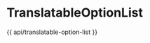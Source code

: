 <!-- ======================================================================
--- Search engine
title:          TranslatableOptionList
keywords:       TranslatableOptionList
description:    TranslatableOptionList.
--- Menu system
order:          70
text:           TranslatableOptionList
hidden:         false
umbel:          false
--- Page properties
id:             
document:       
layout:         layout-2-left
$-left:         #side-menu
searchable:     true
--- Side menu
side-menu-root:     /api
side-menu-header:   API
side-menu-top:      API
side-menu-depth:    1
======================================================================= -->

# TranslatableOptionList

{{ api/translatable-option-list }}
